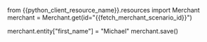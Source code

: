 from {{python_client_resource_name}}.resources import Merchant
merchant = Merchant.get(id="{{fetch_merchant_scenario_id}}")

merchant.entity["first_name"] = "Michael"
merchant.save()
